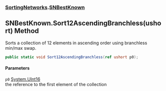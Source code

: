 ### [SortingNetworks](SortingNetworks.md 'SortingNetworks').[SNBestKnown](SortingNetworks_SNBestKnown.md 'SortingNetworks.SNBestKnown')
## SNBestKnown.Sort12AscendingBranchless(ushort) Method
Sorts a collection of 12 elements in ascending order using branchless min/max swap.  
```csharp
public static void Sort12AscendingBranchless(ref ushort p0);
```
#### Parameters
<a name='SortingNetworks_SNBestKnown_Sort12AscendingBranchless(ushort)_p0'></a>
`p0` [System.UInt16](https://docs.microsoft.com/en-us/dotnet/api/System.UInt16 'System.UInt16')  
the reference to the first element of the collection
  
